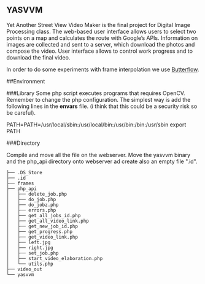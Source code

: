 YASVVM
------

Yet Another Street View Video Maker is the final project for Digital Image Processing class.
The web-based user interface allows users to select two points on a map and calculates the route with Google’s APIs.
Information on images are collected and sent to a server, which download the photos and compose the video.
User interface allows to control work progress and to download the final video.

In order to do some experiments with frame interpolation we use [Butterflow](https://github.com/dthpham/butterflow).


##Environment

###Library
Some php script executes programs that requires OpenCV.
Remember to change the php configuration.
The simplest way is add the following lines in the **envars** file. (i think that this could be a security risk so be careful).

PATH=PATH=/usr/local/sbin:/usr/local/bin:/usr/bin:/bin:/usr/sbin
export PATH


###Directory

Compile and move all the file on the webserver.
Move the yasvvm binary and the php\_api directory onto webserver ad create also an empty file ".id".


```YASVVM
├── .DS_Store
├── .id
├── frames
├── php_api
│   ├── delete_job.php
│   ├── do_job.php
│   ├── do_jobz.php
│   ├── errors.php
│   ├── get_all_jobs_id.php
│   ├── get_all_video_link.php
│   ├── get_new_job_id.php
│   ├── get_progress.php
│   ├── get_video_link.php
│   ├── left.jpg
│   ├── right.jpg
│   ├── set_job.php
│   ├── start_video_elaboration.php
│   └── utils.php
├── video_out
└── yasvvm
```